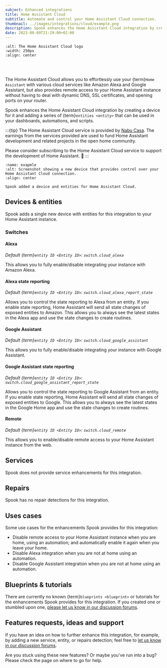 ```yaml
---
subject: Enhanced integrations
title: Home Assistant Cloud
subtitle: Automate and control your Home Assistant Cloud connection.
thumbnail: ../images/integrations/cloud/example.png
description: Spook enhances the Home Assistant Cloud integration by creating a device for it and adding a series of entities that, for example, provide control over enabling and disabling cloud connections.
date: 2023-08-09T21:29:00+02:00
---
```


```{image} https://brands.home-assistant.io/cloud/logo.png
:alt: The Home Assistant Cloud logo
:width: 250px
:align: center
```

<br><br>

The Home Assistant Cloud allows you to effortlessly use your {term}`Home Assistant` with various cloud services like Amazon Alexa and Google Assistant, but also provides remote access to your Home Assistant instance without having to deal with dynamic DNS, SSL certificates, and opening ports on your router.

Spook enhances the Home Assistant Cloud integration by creating a device for it and adding a series of {term}`entities <entity>` that can be used in your dashboards, automations, and scripts.

:::{tip}
The Home Assistant Cloud service is provided by [Nabu Casa](https://www.nabucasa.com). The earnings from the services provided are used to fund Home Assistant development and related projects in the open home community.

Please consider subscribing to the Home Assistant Cloud service to support the development of Home Assistant. 🙏
:::

```{figure} ../images/integrations/cloud/example.png
:name: exapmle
:alt: Screenshot showing a new device that provides control over your Home Assistant Cloud connection.
:align: center

Spook added a device and entities for Home Assistant Cloud.
```

## Devices & entities

Spook adds a single new device with entities for this integration to your Home Assistant instance.

### Switches

#### Alexa

_Default {term}`entity ID <Entity ID>`: `switch.cloud_alexa`_

This allows you to fully enable/disable integrating your instance with Amazon Alexa.

#### Alexa state reporting

_Default {term}`entity ID <Entity ID>`: `switch.cloud_alexa_report_state`_

Allows you to control the state reporting to Alexa from an entity. If you enable state reporting, Home Assistant will send all state changes of exposed entities to Amazon. This allows you to always see the latest states in the Alexa app and use the state changes to create routines.

#### Google Assistant

_Default {term}`entity ID <Entity ID>`: `switch.cloud_google_assistant`_

This allows you to fully enable/disable integrating your instance with Google Assistant.

#### Google Assistant state reporting

_Default {term}`entity ID <Entity ID>`: `switch.cloud_google_assistant_report_state`_

Allows you to control the state reporting to Google Assistant from an entity. If you enable state reporting, Home Assistant will send all state changes of exposed entities to Google. This allows you to always see the latest states in the Google Home app and use the state changes to create routines.

#### Remote

_Default {term}`entity ID <Entity ID>`: `switch.cloud_remote`_

This allows you to enable/disable remote access to your Home Assistant instance from the web.

## Services

Spook does not provide service enhancements for this integration.

## Repairs

Spook has no repair detections for this integration.

## Uses cases

Some use cases for the enhancements Spook provides for this integration:

- Disable remote access to your Home Assistant instance when you are home, using an automation; and automatically enable it again when you leave your home.
- Disable Alexa integration when you are not at home using an automation.
- Disable Google Assistant integration when you are not at home using an automation.

## Blueprints & tutorials

There are currently no known {term}`blueprints <blueprint>` or tutorials for the enhancements Spook provides for this integration. If you created one or stumbled upon one, [please let us know in our discussion forums](https://github.com/frenck/spook/discussions).

## Features requests, ideas and support

If you have an idea on how to further enhance this integration, for example, by adding a new service, entity, or repairs detection; feel free to [let us know in our discussion forums](https://github.com/frenck/spook/discussions).

Are you stuck using these new features? Or maybe you've run into a bug? Please check the [](../support) page on where to go for help.
